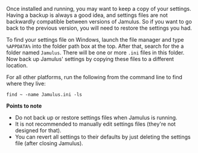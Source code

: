 <!-- NOTE: This must apply to both Client and Server, and all operating systems -->

Once installed and running, you may want to keep a copy of your settings. Having a backup is always a good idea, and settings files are not backwardly compatible between versions of Jamulus. So if you want to go back to the previous version, you will need to restore the settings you had.

To find your settings file on Windows, launch the file manager and type `%APPDATA%` into the folder path box at the top. After that, search for the a folder named `Jamulus`. There will be one or more `.ini` files in this folder. Now back up Jamulus' settings by copying these files to a different location.

For all other platforms, run the following from the command line to find where they live:

`find ~ -name Jamulus.ini -ls`

**Points to note**

* Do not back up or restore settings files when Jamulus is running.
* It is not recommended to manually edit settings files (they're not designed for that).
* You can revert all settings to their defaults by just deleting the settings file (after closing Jamulus).
